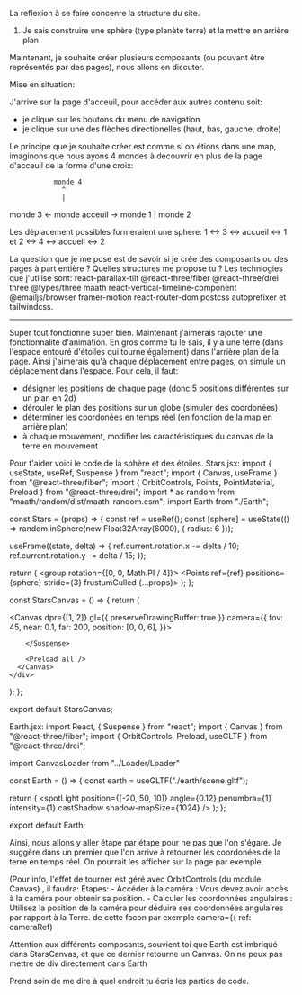 La reflexion à se faire concenre la structure du site.
1. Je sais construire une sphère (type planète terre) et la mettre en arrière plan

Maintenant, je souhaite créer plusieurs composants (ou pouvant être représentés par des pages), nous allons en discuter.

Mise en situation:

J'arrive sur la page d'acceuil, pour accéder aux autres contenu soit:
- je clique sur les boutons du menu de navigation
- je clique sur une des flèches directionelles (haut, bas, gauche, droite)

Le principe que je souhaite créer est comme si on étions dans une map, imaginons que nous ayons 4 mondes à découvrir en plus de la page d'acceuil
de la forme d'une croix:

               monde 4
                 ^
                 |
monde 3  <- monde acceuil -> monde 1
                 |
               monde 2

Les déplacement possibles formeraient une sphere:    1 <-> 3 <-> accueil <-> 1 et 2 <-> 4 <-> accueil <-> 2

La question que je me pose est de savoir si je crée des composants ou des pages à part entière ?
Quelles structures me propose tu ?
Les technlogies que j'utilise sont: react-parallax-tilt @react-three/fiber @react-three/drei three @types/three maath react-vertical-timeline-component @emailjs/browser framer-motion react-router-dom postcss autoprefixer et tailwindcss.


-------------------------------------------------------------------

Super tout fonctionne super bien. Maintenant j'aimerais rajouter une fonctionnalité d'animation.
En gros comme tu le sais, il y a une terre (dans l'espace entouré d'étoiles qui tourne également) dans l'arrière plan de la page. Ainsi j'aimerais qu'à chaque déplacement entre pages, on simule un déplacement dans l'espace.
Pour cela, il faut:
- désigner les positions de chaque page (donc 5 positions différentes sur un plan en 2d)
- dérouler le plan des positions sur un globe (simuler des coordonées)
- déterminer les coordonées en temps réel (en fonction de la map en arrière plan)
- à chaque mouvement, modifier les caractéristiques du canvas de la terre en mouvement

Pour t'aider voici le code de la sphère et des étoiles.
Stars.jsx:
import { useState, useRef, Suspense } from "react";
import { Canvas, useFrame } from "@react-three/fiber";
import { OrbitControls, Points, PointMaterial, Preload } from "@react-three/drei";
import * as random from "maath/random/dist/maath-random.esm";
import Earth from "./Earth";

const Stars = (props) => {
  const ref = useRef();
  const [sphere] = useState(() => random.inSphere(new Float32Array(6000), { radius: 6 }));

  useFrame((state, delta) => {
    ref.current.rotation.x -= delta / 10;
    ref.current.rotation.y -= delta / 15;
  });

  return (
    <group rotation={[0, 0, Math.PI / 4]}>
      <Points ref={ref} positions={sphere} stride={3} frustumCulled {...props}>
        <PointMaterial
          transparent
          color='#f272c8'
          size={0.02}
          sizeAttenuation={true}
          depthWrite={false}
        />
      </Points>
    </group>
  );
};



const StarsCanvas = () => {
  return (
    <div className='w-full h-auto absolute inset-0 z-[-1]'>
      <Canvas 
      dpr={[1, 2]}
      gl={{ preserveDrawingBuffer: true }}
      camera={{
        fov: 45,
        near: 0.1,
        far: 200,
        position: [0, 0, 6],
      }}>
        <Suspense fallback={null}>
        <OrbitControls
          autoRotate
          autoRotateSpeed={1}
          enableZoom={true}
          maxPolarAngle={Math.PI}
          minPolarAngle={0}
        />
          <Stars />
          <Earth />
          
        </Suspense>

        <Preload all />
      </Canvas>
    </div>
  );
};

export default StarsCanvas;

Earth.jsx:
import React, { Suspense } from "react";
import { Canvas } from "@react-three/fiber";
import { OrbitControls, Preload, useGLTF } from "@react-three/drei";

import CanvasLoader from "../Loader/Loader"

const Earth = () => {
  const earth = useGLTF("./earth/scene.gltf");

  return (
    <mesh>
      <spotLight
        position={[-20, 50, 10]}
        angle={0.12}
        penumbra={1}
        intensity={1}
        castShadow
        shadow-mapSize={1024}
      />
      <hemisphereLight intensity={3}/>
      <pointLight intensity={10} />
        <primitive object={earth.scene} scale={2} position-y={0} rotation-y={0}/>
    </mesh>
  );
};

export default Earth;

Ainsi, nous allons y aller étape par étape pour ne pas que l'on s'égare.
Je suggère dans un premier que l'on arrive à retourner les coordonées de la terre en temps réel. On pourrait les afficher sur la page par exemple. 

(Pour info, l'effet de tourner est géré avec OrbitControls (du module Canvas) , il faudra:
Étapes:
    - Accéder à la caméra : Vous devez avoir accès à la caméra pour obtenir sa position.
    - Calculer les coordonnées angulaires : Utilisez la position de la caméra pour déduire ses coordonnées angulaires par rapport à la Terre. 
de cette facon par exemple camera={{ ref: cameraRef)

Attention aux différents composants, souvient toi que Earth est imbriqué dans StarsCanvas, et que ce dernier retourne un Canvas. On ne peux pas mettre de div directement dans Earth

Prend soin de me dire à quel endroit tu écris les parties de code.



